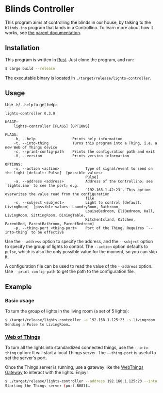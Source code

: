 # Blinds Controller

This program aims at controlling the blinds in our house, by talking
to the `blinds.ino` program that lands in a Controllino. To learn more
about how it works, see [the parent documentation](../).

## Installation

This program is written in [Rust](https://www.rust-lang.org/). Just
clone the program, and run:

```sh
$ cargo build --release
```

The executable binary is located in
`./target/release/lights-controller`.

## Usage

Use `-h`/`--help` to get help:

```
lights-controller 0.3.0

USAGE:
    lights-controller [FLAGS] [OPTIONS]

FLAGS:
    -h, --help                 Prints help information
    -t, --into-thing           Turns this program into a Thing, i.e. a new Web of Things device
    -c, --print-config-path    Prints the configuration path and exit
    -V, --version              Prints version information

OPTIONS:
    -x, --action <action>            Type of signal/event to send on the light [default: Pulse]  [possible values:
                                     Pulse]
    -a, --address <address>          Address of the Controllino; see `lights.ino` to see the port; e.g.
                                     `192.168.1.42:23`. This option overwrites the value read from the configuration
                                     file
    -s, --subject <subject>          Light to control [default: LivingRoom]  [possible values: LaundryRoom, Bathroom,
                                     LouiseBedroom, EliBedroom, Hall, LivingRoom, SittingRoom, DiningTable,
                                     KitchenIsland, Kitchen, ParentBed, ParentBathroom, ParentBedroom]
    -p, --thing-port <thing-port>    Port of the Thing. Requires `--into-thing` to be effective
```

Use the `--address` option to specify the address, and the `--subject`
option to specify the group of lights to control. The `--action`
option defaults to `pulse`, which is also the only possible value for
the moment, so you can skip it.

A configuration file can be used to read the value of the `--address`
option. Use `--print-config-path` to get the path to the configuration
file.

## Example

### Basic usage

To turn the group of lights in the living room (a set of 5 lights):

```sh
$ /target/release/lights-controller -a 192.168.1.125:23 -s livingroom
Sending a Pulse to LivingRoom…
```

### [Web of Things](https://www.w3.org/WoT/)

To turn all the lights into standardized connected things, use the
`--into-thing` option: It will start a local Things server. The
`--thing-port` is useful to set the server's port.

Once the Things server is running, use a gateway like the [WebThings
Gateway](https://iot.mozilla.org/gateway/) to interact with the
lights. Enjoy!

```sh
$ ./target/release/lights-controller --address 192.168.1.125:23 --into-thing --thing-port 8081
Starting the Things server (port 8081)…
```
